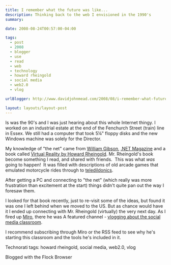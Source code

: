 ```yaml
---
title: I remember what the future was like...
description: Thinking back to the web I envisioned in the 1990's
summary: 

date: 2008-08-24T00:57:00-04:00

tags:
  - post
  - 2008
  - blogger
  - use
  - read
  - web
  - technology
  - howard rheingold
  - social media
  - web2.0
  - vlog

urlBlogger: http://www.davidjohnmead.com/2008/08/i-remember-what-future-was-like.html

layout: layouts/layout-post
---
```

Is was the 90's and I was just hearing about this whole Internet thingy. I worked on an industrial estate at the end of the Fenchurch Street (train) line in Essex. We still had a computer that took 5¼" floppy disks and the new Windows machine was solely for the Director.

My knowledge of "the net" came from <a href="http://www.williamgibsonbooks.com/" title="">William Gibson</a>, <a href="http://www.netmag.co.uk/" title="">.NET Magazine</a> and a book called <a href="http://www.amazon.com/Virtual-Reality-Revolutionary-Technology-Computer-Generated/dp/0671778978/ref=pd_bbs_sr_4?ie=UTF8&amp;s=books&amp;qid=1219544922&amp;sr=8-4">Virtual Reality by Howard Rheingold</a>. Mr. Rheingold's book become something I read, and shared with friends.&nbsp; This was what <em>was</em> going to happen!&nbsp; It was filled with descriptions of old arcade games that emulated motorcycle rides through to <a href="http://en.wikipedia.org/wiki/Teledildonics">teledildonics</a>.

After getting a PC and connecting to "the net" (which really was more frustration than excitement at the start) things didn't quite pan out the way I foresaw them.

I looked for that book recently, just to re-visit some of the ideas, but found it was one I left behind when we moved to the US. But as chance would have it I ended up connecting with Mr. Rheingold (virtually) the very next day. As I fired up <a href="http://www.getmiro.com/" title="">Miro</a>, there he was A featured channel - <a href="http://vlog.rheingold.com/" title="">vlogging about the social media classroom</a>.

I recommend subscribing through Miro or the RSS feed to see why he's starting this classroom and the tools he's included in it.

<!-- tags begin -->
Technorati tags: howard rheingold, social media, web2.0, vlog
<!-- tags end -->
Blogged with the Flock Browser